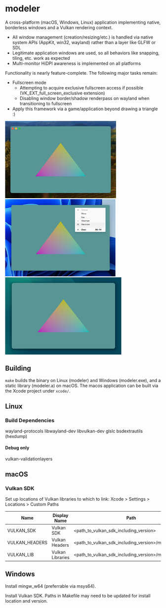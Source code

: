 # modeler

A cross-platform (macOS, Windows, Linux) application implementing native, borderless windows and a Vulkan rendering context.

* All window management (creation/resizing/etc.) is handled via native system APIs (AppKit, win32, wayland) rather than a layer like GLFW or SDL
* Legitimate application windows are used, so all behaviors like snapping, tiling, etc. work as expected
* Multi-monitor HiDPI awareness is implemented on all platforms

Functionality is nearly feature-complete. The following major tasks remain:
* Fullscreen mode
	* Attempting to acquire exclusive fullscreen access if possible (VK_EXT_full_screen_exclusive extension)
	* Disabling window border/shadow renderpass on wayland when transitioning to fullscreen
* Apply this framework via a game/application beyond drawing a triangle :)

<img src="docs/images/window_triangle_macos.png" alt="macOS" height=250/> <img src="docs/images/window_triangle_windows.png" alt="Windows" height=250 /> <img src="docs/images/window_triangle_linux.png" alt="Linux" height=250 />

## Building

`make` builds the binary on Linux (modeler) and Windows (modeler.exe), and a static library (modeler.a) on macOS. The macos application can be built via the Xcode project under `xcode/`.

## Linux

### Build Dependencies
wayland-protocols
libwayland-dev
libvulkan-dev
glslc
bsdextrautils (hexdump)

#### Debug only
vulkan-validationlayers

## macOS

### Vulkan SDK
Set up locations of Vulkan libraries to which to link: Xcode > Settings > Locations > Custom Paths

| Name			| Display Name		| Path							|
|--			|--			|--							|
| VULKAN_SDK		| Vulkan SDK		| <path_to_vulkan_sdk_including_version>		|
| VULKAN_HEADERS	| Vulkan Headers	| <path_to_vulkan_sdk_including_version>/macOS/include	|
| VULKAN_LIB		| Vulkan Libraries	| <path_to_vulkan_sdk_including_version>/macOS/lib	|

## Windows
Install mingw_w64 (preferrable via msys64).

Install Vulkan SDK. Paths in Makefile may need to be updated for install location and version.
